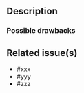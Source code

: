 ## Description

<!-- Make a clear and detailed description of your changes, with the added benefits and motivations. -->

<!-- If your pull request is functional (new utilities or middleware for example), **include some usage examples**. -->

### Possible drawbacks

<!-- Describe the possible drawbacks and caveats of your changes here. If there are none, you can remove this section. -->

## Related issue(s)

<!-- List all related issues here: -->

* #xxx
* #yyy
* #zzz

<!-- If your pull request is not related to any issue, keep this section and write only `None`. -->
